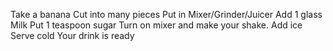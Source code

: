Take a banana
Cut into many pieces
Put in Mixer/Grinder/Juicer
Add 1 glass Milk
Put 1 teaspoon sugar
Turn on mixer and make your shake.
Add ice 
Serve cold 
Your drink is ready